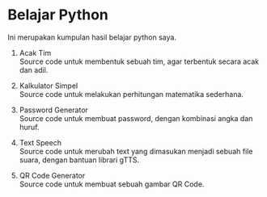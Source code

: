 # Belajar Python

Ini merupakan kumpulan hasil belajar python saya.
1. Acak Tim\
   Source code untuk membentuk sebuah tim, agar terbentuk secara acak dan adil.

2. Kalkulator Simpel\
   Source code untuk melakukan perhitungan matematika sederhana.

3. Password Generator\
   Source code untuk membuat password, dengan kombinasi angka dan huruf.

4. Text Speech\
   Source code untuk merubah text yang dimasukan menjadi sebuah file suara, dengan bantuan librari gTTS.

5. QR Code Generator\
   Source code untuk membuat sebuah gambar QR Code.